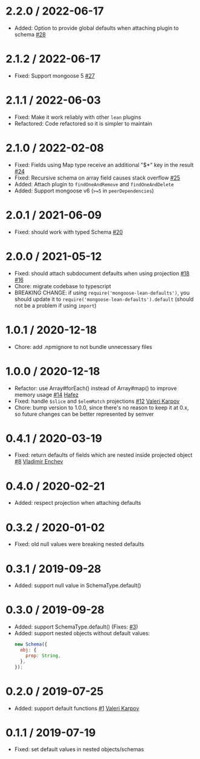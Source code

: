 # 2.2.0 / 2022-06-17

- Added: Option to provide global defaults when attaching plugin to schema [#28](https://github.com/DouglasGabr/mongoose-lean-defaults/issues/28)

# 2.1.2 / 2022-06-17

- Fixed: Support mongoose 5 [#27](https://github.com/DouglasGabr/mongoose-lean-defaults/issues/27)

# 2.1.1 / 2022-06-03

- Fixed: Make it work reliably with other `lean` plugins
- Refactored: Code refactored so it is simpler to maintain

# 2.1.0 / 2022-02-08

- Fixed: Fields using Map type receive an additional "$\*" key in the result [#24](https://github.com/DouglasGabr/mongoose-lean-defaults/issues/24)
- Fixed: Recursive schema on array field causes stack overflow [#25](https://github.com/DouglasGabr/mongoose-lean-defaults/issues/25)
- Added: Attach plugin to `findOneAndRemove` and `findOneAndDelete`
- Added: Support mongoose v6 (`>=5` in `peerDependencies`)

# 2.0.1 / 2021-06-09

- Fixed: should work with typed Schema [#20](https://github.com/DouglasGabr/mongoose-lean-defaults/issues/20)

# 2.0.0 / 2021-05-12

- Fixed: should attach subdocument defaults when using projection [#18](https://github.com/DouglasGabr/mongoose-lean-defaults/issues/18) [#16](https://github.com/DouglasGabr/mongoose-lean-defaults/issues/16)
- Chore: migrate codebase to typescript
- BREAKING CHANGE: if using `require('mongoose-lean-defaults')`, you should update it to `require('mongoose-lean-defaults').default` (should not be a problem if using `import`)

# 1.0.1 / 2020-12-18

- Chore: add .npmignore to not bundle unnecessary files

# 1.0.0 / 2020-12-18

- Refactor: use Array#forEach() instead of Array#map() to improve memory usage [#14](https://github.com/DouglasGabr/mongoose-lean-defaults/pull/14) [Hafez](https://github.com/AbdelrahmanHafez)
- Fixed: handle `$slice` and `$elemMatch` projections [#12](https://github.com/DouglasGabr/mongoose-lean-defaults/pull/12) [Valeri Karpov](https://github.com/vkarpov15)
- Chore: bump version to 1.0.0, since there's no reason to keep it at 0.x, so future changes can be better represented by semver

# 0.4.1 / 2020-03-19

- Fixed: return defaults of fields which are nested inside projected object [#8](https://github.com/DouglasGabr/mongoose-lean-defaults/pull/8) [Vladimir Enchev](https://github.com/corsa1r)

# 0.4.0 / 2020-02-21

- Added: respect projection when attaching defaults

# 0.3.2 / 2020-01-02

- Fixed: old null values were breaking nested defaults

# 0.3.1 / 2019-09-28

- Added: support null value in SchemaType.default()

# 0.3.0 / 2019-09-28

- Added: support SchemaType.default() (Fixes: [#3](https://github.com/DouglasGabr/mongoose-lean-defaults/issues/3))
- Added: support nested objects without default values:
  ```javascript
  new Schema({
    obj: {
      prop: String,
    },
  });
  ```

# 0.2.0 / 2019-07-25

- Added: support default functions [#1](https://github.com/DouglasGabr/mongoose-lean-defaults/pull/1) [Valeri Karpov](https://github.com/vkarpov15)

# 0.1.1 / 2019-07-19

- Fixed: set default values in nested objects/schemas
